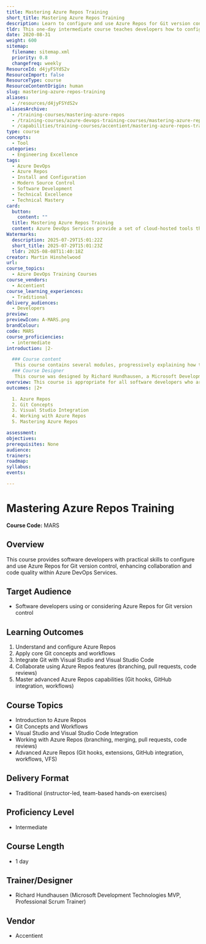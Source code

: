 ```yaml
---
title: Mastering Azure Repos Training
short_title: Mastering Azure Repos Training
description: Learn to configure and use Azure Repos for Git version control, collaborate with branching and pull requests, and integrate with Visual Studio and GitHub in Azure DevOps.
tldr: This one-day intermediate course teaches developers how to configure and use Azure Repos for Git version control, focusing on collaboration, code quality, and integration with Visual Studio tools. Participants will learn core Git workflows, advanced Azure Repos features, and best practices for team collaboration. Consider enrolling your team to improve version control skills and streamline development processes in Azure DevOps.
date: 2020-08-31
weight: 600
sitemap:
  filename: sitemap.xml
  priority: 0.8
  changefreq: weekly
ResourceId: d4jyFSYdS2v
ResourceImport: false
ResourceType: course
ResourceContentOrigin: human
slug: mastering-azure-repos-training
aliases:
  - /resources/d4jyFSYdS2v
aliasesArchive:
  - /training-courses/mastering-azure-repos
  - /training-courses/azure-devops-training-courses/mastering-azure-repos-training/
  - /capabilities/training-courses/accentient/mastering-azure-repos-training
type: course
concepts:
  - Tool
categories:
  - Engineering Excellence
tags:
  - Azure DevOps
  - Azure Repos
  - Install and Configuration
  - Modern Source Control
  - Software Development
  - Technical Excellence
  - Technical Mastery
card:
  button:
    content: ""
  title: Mastering Azure Repos Training
  content: Azure DevOps Services provide a set of cloud-hosted tools that software teams can use to quickly plan, develop, test, and deliver value in the form of working software. Azure Repos provide public or private Git repositories that enable better collaboration and cleaner code. To maximize learning, students will work in teams, in a common team project, on a common codebase.
Watermarks:
  description: 2025-07-29T15:01:22Z
  short_title: 2025-07-29T15:01:23Z
  tldr: 2025-08-08T11:40:18Z
creator: Martin Hinshelwood
url: 
course_topics:
  - Azure DevOps Training Courses
course_vendors:
  - Accentient
course_learning_experiences:
  - Traditional
delivery_audiences:
  - Developers
preview: 
previewIcon: A-MARS.png
brandColour: 
code: MARS
course_proficiencies:
  - intermediate
introduction: |2-

  ### Course content
   This course contains several modules, progressively explaining how to configure and use Azure Repos in basic and advanced ways in order to manage changes to code in a software development effort. 1. INTRODUCTION TO AZURE REPOS - Azure DevOps overview - Azure Repos overview - Public vs. private repos - Creating, configuring, and securing repos - Hands-on 2. GIT CONCEPTS - DVCS concepts and Git overview - Using Git from the command line - Creating/cloning a repository - Git commit and history - Basic Git workflows - Git for Windows - Hands-on 3. VISUAL STUDIO INTEGRATION - Visual Studio Integration - Connecting-to a repository - Basic Git workflows revisited - Associating comments and work items - Viewing commit history - Ignoring files when committing - Visual Studio Code Integration - Hands-on 4. WORKING WITH AZURE REPOS - Annotating changes (for blame/praise) - Tagging - Editing commit history - Checkout to a previos version - Reverting to a previous version - Resetting to a previous version - Stashing changes - Branching and merging - Rebasing - Pull requests - Branch policies - Code reviews using pull requests - Hands-on 5. MASTERING AZURE REPOS - Git Hooks and Git extensions - Code Search - GitHub integration - Forking - Workflows (Git Flow, GitHub Flow) - Virtual File System for Git (VFS) - Repository limits - Hands-on 
  ### Course Designer
   This course was designed by Richard Hundhausen, a Microsoft Development Technologies MVP, Professional Scrum Trainer, and an experienced software developer
overview: This course is appropriate for all software developers who are using or considering using Azure Repos for Git version control. Having some experience with version control is recommended. Experience with Git, Visual Studio, and C# are also helpful, but not required.
outcomes: |2+

  1. Azure Repos
  2. Git Concepts
  3. Visual Studio Integration
  4. Working with Azure Repos
  5. Mastering Azure Repos

assessment: 
objectives: 
prerequisites: None
audience: 
trainers: 
roadmap: 
syllabus: 
events: 

---
```

# Mastering Azure Repos Training

**Course Code:** MARS

## Overview

This course provides software developers with practical skills to configure and use Azure Repos for Git version control, enhancing collaboration and code quality within Azure DevOps Services.

## Target Audience

- Software developers using or considering Azure Repos for Git version control

## Learning Outcomes

1. Understand and configure Azure Repos
2. Apply core Git concepts and workflows
3. Integrate Git with Visual Studio and Visual Studio Code
4. Collaborate using Azure Repos features (branching, pull requests, code reviews)
5. Master advanced Azure Repos capabilities (Git hooks, GitHub integration, workflows)

## Course Topics

- Introduction to Azure Repos
- Git Concepts and Workflows
- Visual Studio and Visual Studio Code Integration
- Working with Azure Repos (branching, merging, pull requests, code reviews)
- Advanced Azure Repos (Git hooks, extensions, GitHub integration, workflows, VFS)

## Delivery Format

- Traditional (instructor-led, team-based hands-on exercises)

## Proficiency Level

- Intermediate

## Course Length

- 1 day

## Trainer/Designer

- Richard Hundhausen (Microsoft Development Technologies MVP, Professional Scrum Trainer)

## Vendor

- Accentient
